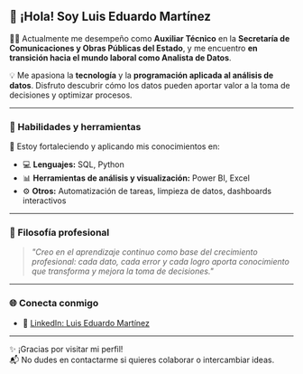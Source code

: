 ## 👋 ¡Hola! Soy **Luis Eduardo Martínez**

👨‍💻 Actualmente me desempeño como **Auxiliar Técnico** en la **Secretaría de Comunicaciones y Obras Públicas del Estado**, y me encuentro **en transición hacia el mundo laboral como Analista de Datos**.

💡 Me apasiona la **tecnología** y la **programación aplicada al análisis de datos**. Disfruto descubrir cómo los datos pueden aportar valor a la toma de decisiones y optimizar procesos.

---

### 🧠 Habilidades y herramientas

🔧 Estoy fortaleciendo y aplicando mis conocimientos en:

- 💻 **Lenguajes:** SQL, Python  
- 📊 **Herramientas de análisis y visualización:** Power BI, Excel  
- ⚙️ **Otros:** Automatización de tareas, limpieza de datos, dashboards interactivos

---

### 🧭 Filosofía profesional

> _"Creo en el aprendizaje continuo como base del crecimiento profesional: cada dato, cada error y cada logro aporta conocimiento que transforma y mejora la toma de decisiones."_

---

### 🌐 Conecta conmigo

- 🔗 [LinkedIn: Luis Eduardo Martínez](https://www.linkedin.com/in/luis-eduardo-martinez-loera-5a45a432b)

---

✨ ¡Gracias por visitar mi perfil!  
📬 No dudes en contactarme si quieres colaborar o intercambiar ideas.

